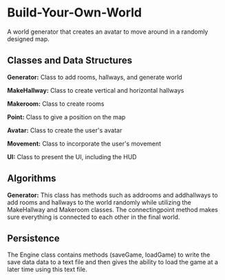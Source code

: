 # Build-Your-Own-World
A world generator that creates an avatar to move around in a randomly designed map.

## Classes and Data Structures

**Generator:** Class to add rooms, hallways, and generate world

**MakeHallway:** Class to create vertical and horizontal hallways

**Makeroom:** Class to create rooms

**Point:** Class to give a position on the map

**Avatar:** Class to create the user's avatar

**Movement:** Class to incorporate the user's movement

**UI:** Class to present the UI, including the HUD

## Algorithms

**Generator:** 
This class has methods such as addrooms and addhallways to add rooms and hallways to the world randomly while utilizing the MakeHallway and Makeroom classes. The connectingpoint method makes sure everything is connected to each other in the final world.

## Persistence

The Engine class contains methods (saveGame, loadGame) to write the save data data to a text file and then gives the ability to load the game at a later time using this text file.
